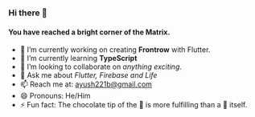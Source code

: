 ### Hi there 👋

#### You have reached a bright corner of the Matrix.


- 🔭 I’m currently working on creating **Frontrow** with Flutter.
- 🌱 I’m currently learning **TypeScript**
- 👯 I’m looking to collaborate on *anything exciting*.
- 💬 Ask me about *Flutter, Firebase and Life*
- 📫 Reach me at: ayush221b@gmail.com
- 😄 Pronouns: He/Him
- ⚡ Fun fact: The chocolate tip of the 🍦 is more fulfilling than a 🍫 itself.

